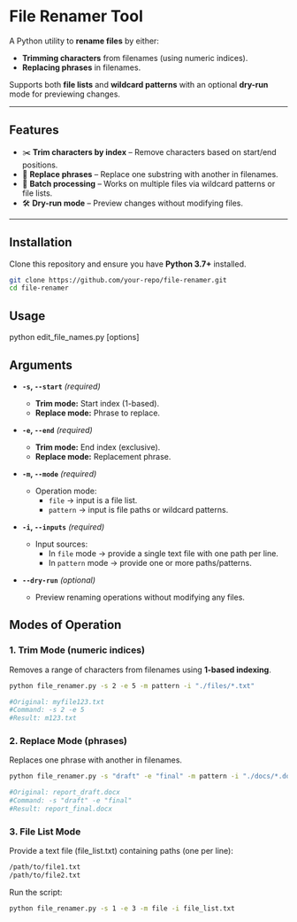 # File Renamer Tool

A Python utility to **rename files** by either:  
- **Trimming characters** from filenames (using numeric indices).  
- **Replacing phrases** in filenames.  

Supports both **file lists** and **wildcard patterns** with an optional **dry-run** mode for previewing changes.

---

## Features

- ✂️ **Trim characters by index** – Remove characters based on start/end positions.  
- 🔄 **Replace phrases** – Replace one substring with another in filenames.  
- 📂 **Batch processing** – Works on multiple files via wildcard patterns or file lists.  
- 🛠 **Dry-run mode** – Preview changes without modifying files.  

---

## Installation

Clone this repository and ensure you have **Python 3.7+** installed.

```bash
git clone https://github.com/your-repo/file-renamer.git
cd file-renamer

```

## Usage

python edit_file_names.py [options]

## Arguments

- **`-s`, `--start`** *(required)*  
  - **Trim mode:** Start index (1-based).  
  - **Replace mode:** Phrase to replace.  

- **`-e`, `--end`** *(required)*  
  - **Trim mode:** End index (exclusive).  
  - **Replace mode:** Replacement phrase.  

- **`-m`, `--mode`** *(required)*  
  - Operation mode:  
    - `file` → input is a file list.  
    - `pattern` → input is file paths or wildcard patterns.  

- **`-i`, `--inputs`** *(required)*  
  - Input sources:  
    - In `file` mode → provide a single text file with one path per line.  
    - In `pattern` mode → provide one or more paths/patterns.  

- **`--dry-run`** *(optional)*  
  - Preview renaming operations without modifying any files.  

## Modes of Operation

### 1. Trim Mode (numeric indices)

Removes a range of characters from filenames using **1-based indexing**.

```bash
python file_renamer.py -s 2 -e 5 -m pattern -i "./files/*.txt"

#Original: myfile123.txt
#Command: -s 2 -e 5
#Result: m123.txt

```

### 2. Replace Mode (phrases)

Replaces one phrase with another in filenames.

```bash
python file_renamer.py -s "draft" -e "final" -m pattern -i "./docs/*.docx"

#Original: report_draft.docx
#Command: -s "draft" -e "final"
#Result: report_final.docx

```

### 3. File List Mode

Provide a text file (file_list.txt) containing paths (one per line):

```bash
/path/to/file1.txt
/path/to/file2.txt
```
Run the script:
```bash
python file_renamer.py -s 1 -e 3 -m file -i file_list.txt
```


